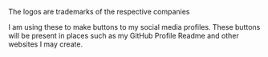 The logos are trademarks of the respective companies

I am using these to make buttons to my social media profiles.
These buttons will be present in places such as my GitHub Profile Readme and other websites I may create.
